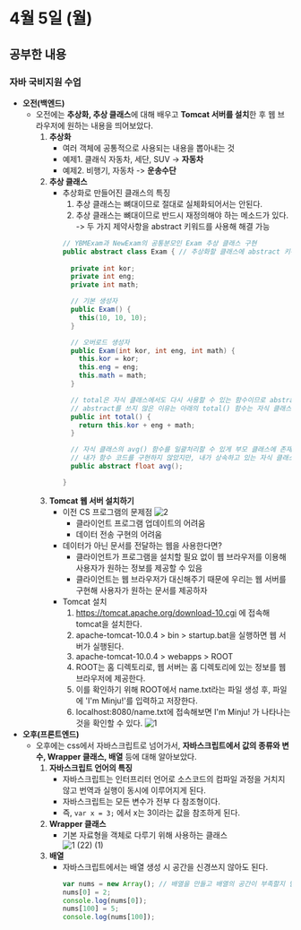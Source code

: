 # 4월 5일 (월)
## 공부한 내용
### 자바 국비지원 수업
- **오전(백엔드)**
  - 오전에는 **추상화, 추상 클래스**에 대해 배우고 **Tomcat 서버를 설치**한 후 웹 브라우저에 원하는 내용을 띄어보았다.
    1. **추상화**
        - 여러 객체에 공통적으로 사용되는 내용을 뽑아내는 것
        - 예제1. 클래식 자동차, 세단, SUV -> **자동차**
        - 예제2. 비행기, 자동차 -> **운송수단**
    3. **추상 클래스**
        - 추상화로 만들어진 클래스의 특징
          1. 추상 클래스는 뼈대이므로 절대로 실체화되어서는 안된다.
          2. 추상 클래스는 뼈대이므로 반드시 재정의해야 하는 메소드가 있다.   
          -> 두 가지 제약사항을 abstract 키워드를 사용해 해결 가능
          ```java
          // YBMExam과 NewExam의 공통분모인 Exam 추상 클래스 구현
          public abstract class Exam { // 추상화할 클래스에 abstract 키워드 사용하기
            
            private int kor;
            private int eng;
            private int math;

            // 기본 생성자
            public Exam() {
              this(10, 10, 10);
            }

            // 오버로드 생성자
            public Exam(int kor, int eng, int math) {
              this.kor = kor;
              this.eng = eng;
              this.math = math;
            }

            // total은 자식 클래스에서도 다시 사용할 수 있는 함수이므로 abstract 키워드 사용X
            // abstract를 쓰지 않은 이유는 아래의 total() 함수는 자식 클래스에서도 사용할 수 있는 함수이므로
            public int total() {
              return this.kor + eng + math;
            }

            // 자식 클래스의 avg() 함수를 일괄처리할 수 있게 부모 클래스에 존재해야 하는 함수는 abstract 키워드 사용해 정의하기
            // 내가 함수 코드를 구현하지 않았지만, 내가 상속하고 있는 자식 클래스들이 반드시 avg를 구현할 것이다라는 의미
            public abstract float avg();

          }
          ```
    3. **Tomcat 웹 서버 설치하기**
        - 이전 CS 프로그램의 문제점
          ![2](https://user-images.githubusercontent.com/53208493/113556619-b80a9100-9637-11eb-9044-c0b69bddbafa.png)
          - 클라이언트 프로그램 업데이트의 어려움
          - 데이터 전송 구현의 어려움
        - 데이터가 아닌 문서를 전달하는 웹을 사용한다면?
          - 클라이언트가 프로그램을 설치할 필요 없이 웹 브라우저를 이용해 사용자가 원하는 정보를 제공할 수 있음  
          - 클라이언트는 웹 브라우저가 대신해주기 때문에 우리는 웹 서버를 구현해 사용자가 원하는 문서를 제공하자
        - Tomcat 설치
          1. https://tomcat.apache.org/download-10.cgi 에 접속해 tomcat을 설치한다.
          2. apache-tomcat-10.0.4 > bin > startup.bat을 실행하면 웹 서버가 실행된다.
          3. apache-tomcat-10.0.4 > webapps > ROOT
          4. ROOT는 홈 디렉토리로, 웹 서버는 홈 디렉토리에 있는 정보를 웹 브라우저에 제공한다.
          5. 이를 확인하기 위해 ROOT에서 name.txt라는 파일 생성 후, 파일에 'I'm Minju!'를 입력하고 저장한다.
          6. localhost:8080/name.txt에 접속해보면 I'm Minju! 가 나타나는 것을 확인할 수 있다.
          ![1](https://user-images.githubusercontent.com/53208493/113573094-691f2480-9654-11eb-89e3-a84958bd205b.PNG)
- **오후(프론트엔드)**
  - 오후에는 css에서 자바스크립트로 넘어가서, **자바스크립트에서 값의 종류와 변수, Wrapper 클래스, 배열** 등에 대해 알아보았다.
    1. **자바스크립트 언어의 특징**
        - 자바스크립트는 인터프리터 언어로 소스코드의 컴파일 과정을 거치지 않고 번역과 실행이 동시에 이루어지게 된다.
        - 자바스크립트는 모든 변수가 전부 다 참조형이다.
        - 즉, `var x = 3;` 에서 x는 3이라는 값을 참조하게 된다.
    4. **Wrapper 클래스**
        - 기본 자료형을 객체로 다루기 위해 사용하는 클래스   
          ![1 (22) (1)](https://user-images.githubusercontent.com/53208493/113573502-37f32400-9655-11eb-98de-498a171a001d.png)   
    6. **배열**   
        - 자바스크립트에서는 배열 생성 시 공간을 신경쓰지 않아도 된다.   
          ```js
          var nums = new Array(); // 배열을 만들고 배열의 공간이 부족할지 넘칠지 고민하지 않아도 됨, 컬렉션의 능력을 가지고 있어서 다 담아주고, 빠지는 것은 비워주므로
          nums[0] = 2;
          console.log(nums[0]);
          nums[100] = 5;
          console.log(nums[100]);
          ```
